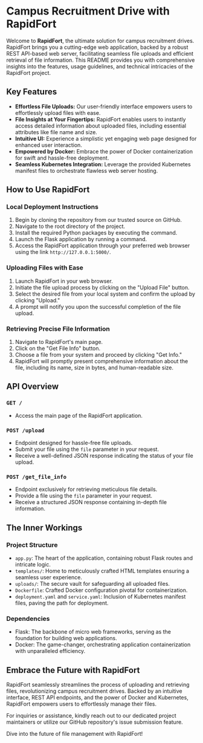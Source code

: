 # Campus Recruitment Drive with RapidFort

Welcome to **RapidFort**, the ultimate solution for campus recruitment drives. RapidFort brings you a cutting-edge web application, backed by a robust REST API-based web server, facilitating seamless file uploads and efficient retrieval of file information. This README provides you with comprehensive insights into the features, usage guidelines, and technical intricacies of the RapidFort project.

## Key Features

- **Effortless File Uploads:** Our user-friendly interface empowers users to effortlessly upload files with ease.
- **File Insights at Your Fingertips:** RapidFort enables users to instantly access detailed information about uploaded files, including essential attributes like file name and size.
- **Intuitive UI:** Experience a simplistic yet engaging web page designed for enhanced user interaction.
- **Empowered by Docker:** Embrace the power of Docker containerization for swift and hassle-free deployment.
- **Seamless Kubernetes Integration:** Leverage the provided Kubernetes manifest files to orchestrate flawless web server hosting.

## How to Use RapidFort

### Local Deployment Instructions

1. Begin by cloning the repository from our trusted source on GitHub.
2. Navigate to the root directory of the project.
3. Install the required Python packages by executing the command.
4. Launch the Flask application by running a command.
5. Access the RapidFort application through your preferred web browser using the link `http://127.0.0.1:5000/`.

### Uploading Files with Ease

1. Launch RapidFort in your web browser.
2. Initiate the file upload process by clicking on the "Upload File" button.
3. Select the desired file from your local system and confirm the upload by clicking "Upload."
4. A prompt will notify you upon the successful completion of the file upload.

### Retrieving Precise File Information

1. Navigate to RapidFort's main page.
2. Click on the "Get File Info" button.
3. Choose a file from your system and proceed by clicking "Get Info."
4. RapidFort will promptly present comprehensive information about the file, including its name, size in bytes, and human-readable size.

## API Overview

### `GET /`

- Access the main page of the RapidFort application.

### `POST /upload`

- Endpoint designed for hassle-free file uploads.
- Submit your file using the `file` parameter in your request.
- Receive a well-defined JSON response indicating the status of your file upload.

### `POST /get_file_info`

- Endpoint exclusively for retrieving meticulous file details.
- Provide a file using the `file` parameter in your request.
- Receive a structured JSON response containing in-depth file information.

## The Inner Workings

### Project Structure

- `app.py`: The heart of the application, containing robust Flask routes and intricate logic.
- `templates/`: Home to meticulously crafted HTML templates ensuring a seamless user experience.
- `uploads/`: The secure vault for safeguarding all uploaded files.
- `Dockerfile`: Crafted Docker configuration pivotal for containerization.
- `deployment.yaml` and `service.yaml`: Inclusion of Kubernetes manifest files, paving the path for deployment.

### Dependencies

- Flask: The backbone of micro web frameworks, serving as the foundation for building web applications.
- Docker: The game-changer, orchestrating application containerization with unparalleled efficiency.

## Embrace the Future with RapidFort

RapidFort seamlessly streamlines the process of uploading and retrieving files, revolutionizing campus recruitment drives. Backed by an intuitive interface, REST API endpoints, and the power of Docker and Kubernetes, RapidFort empowers users to effortlessly manage their files.

For inquiries or assistance, kindly reach out to our dedicated project maintainers or utilize our GitHub repository's issue submission feature.

Dive into the future of file management with RapidFort!
